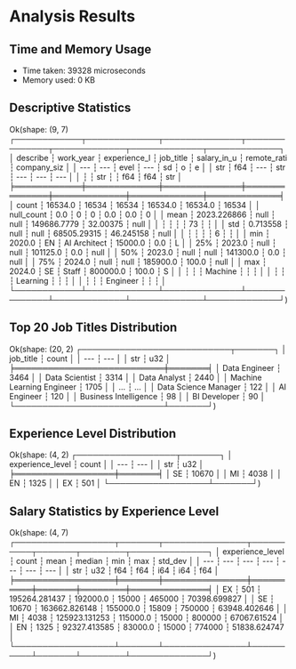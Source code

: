 # Analysis Results

## Time and Memory Usage
- Time taken: 39328 microseconds
- Memory used: 0 KB

## Descriptive Statistics
Ok(shape: (9, 7)
┌────────────┬─────────────┬──────────────┬──────────────┬─────────────┬─────────────┬─────────────┐
│ describe   ┆ work_year   ┆ experience_l ┆ job_title    ┆ salary_in_u ┆ remote_rati ┆ company_siz │
│ ---        ┆ ---         ┆ evel         ┆ ---          ┆ sd          ┆ o           ┆ e           │
│ str        ┆ f64         ┆ ---          ┆ str          ┆ ---         ┆ ---         ┆ ---         │
│            ┆             ┆ str          ┆              ┆ f64         ┆ f64         ┆ str         │
╞════════════╪═════════════╪══════════════╪══════════════╪═════════════╪═════════════╪═════════════╡
│ count      ┆ 16534.0     ┆ 16534        ┆ 16534        ┆ 16534.0     ┆ 16534.0     ┆ 16534       │
│ null_count ┆ 0.0         ┆ 0            ┆ 0            ┆ 0.0         ┆ 0.0         ┆ 0           │
│ mean       ┆ 2023.226866 ┆ null         ┆ null         ┆ 149686.7779 ┆ 32.00375    ┆ null        │
│            ┆             ┆              ┆              ┆ 73          ┆             ┆             │
│ std        ┆ 0.713558    ┆ null         ┆ null         ┆ 68505.29315 ┆ 46.245158   ┆ null        │
│            ┆             ┆              ┆              ┆ 6           ┆             ┆             │
│ min        ┆ 2020.0      ┆ EN           ┆ AI Architect ┆ 15000.0     ┆ 0.0         ┆ L           │
│ 25%        ┆ 2023.0      ┆ null         ┆ null         ┆ 101125.0    ┆ 0.0         ┆ null        │
│ 50%        ┆ 2023.0      ┆ null         ┆ null         ┆ 141300.0    ┆ 0.0         ┆ null        │
│ 75%        ┆ 2024.0      ┆ null         ┆ null         ┆ 185900.0    ┆ 100.0       ┆ null        │
│ max        ┆ 2024.0      ┆ SE           ┆ Staff        ┆ 800000.0    ┆ 100.0       ┆ S           │
│            ┆             ┆              ┆ Machine      ┆             ┆             ┆             │
│            ┆             ┆              ┆ Learning     ┆             ┆             ┆             │
│            ┆             ┆              ┆ Engineer     ┆             ┆             ┆             │
└────────────┴─────────────┴──────────────┴──────────────┴─────────────┴─────────────┴─────────────┘)

## Top 20 Job Titles Distribution
Ok(shape: (20, 2)
┌───────────────────────────┬───────┐
│ job_title                 ┆ count │
│ ---                       ┆ ---   │
│ str                       ┆ u32   │
╞═══════════════════════════╪═══════╡
│ Data Engineer             ┆ 3464  │
│ Data Scientist            ┆ 3314  │
│ Data Analyst              ┆ 2440  │
│ Machine Learning Engineer ┆ 1705  │
│ …                         ┆ …     │
│ Data Science Manager      ┆ 122   │
│ AI Engineer               ┆ 120   │
│ Business Intelligence     ┆ 98    │
│ BI Developer              ┆ 90    │
└───────────────────────────┴───────┘)

## Experience Level Distribution
Ok(shape: (4, 2)
┌──────────────────┬───────┐
│ experience_level ┆ count │
│ ---              ┆ ---   │
│ str              ┆ u32   │
╞══════════════════╪═══════╡
│ SE               ┆ 10670 │
│ MI               ┆ 4038  │
│ EN               ┆ 1325  │
│ EX               ┆ 501   │
└──────────────────┴───────┘)

## Salary Statistics by Experience Level
Ok(shape: (4, 7)
┌──────────────────┬───────┬───────────────┬──────────┬───────┬────────┬──────────────┐
│ experience_level ┆ count ┆ mean          ┆ median   ┆ min   ┆ max    ┆ std_dev      │
│ ---              ┆ ---   ┆ ---           ┆ ---      ┆ ---   ┆ ---    ┆ ---          │
│ str              ┆ u32   ┆ f64           ┆ f64      ┆ i64   ┆ i64    ┆ f64          │
╞══════════════════╪═══════╪═══════════════╪══════════╪═══════╪════════╪══════════════╡
│ EX               ┆ 501   ┆ 195264.281437 ┆ 192000.0 ┆ 15000 ┆ 465000 ┆ 70398.699827 │
│ SE               ┆ 10670 ┆ 163662.826148 ┆ 155000.0 ┆ 15809 ┆ 750000 ┆ 63948.402646 │
│ MI               ┆ 4038  ┆ 125923.131253 ┆ 115000.0 ┆ 15000 ┆ 800000 ┆ 67067.61524  │
│ EN               ┆ 1325  ┆ 92327.413585  ┆ 83000.0  ┆ 15000 ┆ 774000 ┆ 51838.624747 │
└──────────────────┴───────┴───────────────┴──────────┴───────┴────────┴──────────────┘)
